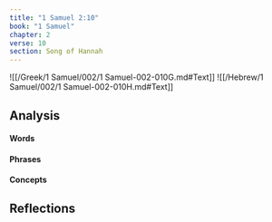 ```yaml
---
title: "1 Samuel 2:10"
book: "1 Samuel"
chapter: 2
verse: 10
section: Song of Hannah
---
```

![[/Greek/1 Samuel/002/1 Samuel-002-010G.md#Text]]
![[/Hebrew/1 Samuel/002/1 Samuel-002-010H.md#Text]]

## Analysis

#### Words

#### Phrases

#### Concepts

## Reflections
